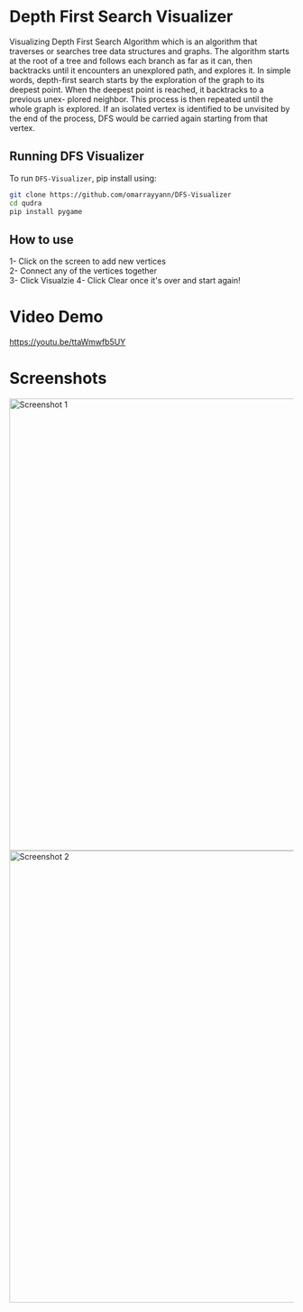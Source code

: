 # Depth First Search Visualizer


Visualizing Depth First Search Algorithm which is an algorithm that traverses or searches tree data structures and graphs. The algorithm starts at the root of a tree and follows each branch as far as it can, then backtracks until it encounters an unexplored path, and explores it. In simple words, depth-first search starts by the exploration of the graph to its deepest point. When the deepest point is reached, it backtracks to a previous unex-
plored neighbor. This process is then repeated until the whole graph is explored. If an isolated vertex is identified to be unvisited by the end of the process, DFS would be carried again starting from that vertex.


## Running DFS Visualizer

To run `DFS-Visualizer`, pip install using:

```bash
git clone https://github.com/omarrayyann/DFS-Visualizer
cd qudra
pip install pygame
```

## How to use

1- Click on the screen to add new vertices \
2- Connect any of the vertices together \
3- Click Visualzie
4- Click Clear once it's over and start again!

# Video Demo
https://youtu.be/ttaWmwfb5UY

# Screenshots
<img width="801" alt="Screenshot 1" src="https://user-images.githubusercontent.com/77675540/161626182-23042239-2578-423d-a96d-6a49a7ce58f7.png">
<img width="801" alt="Screenshot 2" src="https://user-images.githubusercontent.com/77675540/161626344-3b2f376e-6a59-4005-8aff-d4406e983326.png">
